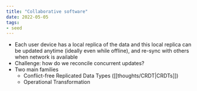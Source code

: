```yaml
---
title: "Collaborative software"
date: 2022-05-05
tags:
- seed
---
```


- Each user device has a local replica of the data and this local replica can be updated anytime (ideally even while offline), and re-sync with others when network is available
- Challenge: how do we reconcile concurrent updates?
- Two main families
	- Conflict-free Replicated Data Types ([[thoughts/CRDT|CRDTs]])
	- Operational Transformation